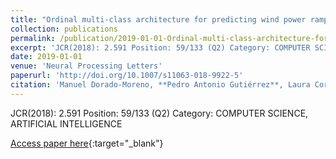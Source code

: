 ```yaml
---
title: "Ordinal multi-class architecture for predicting wind power ramp events based on reservoir computing"
collection: publications
permalink: /publication/2019-01-01-Ordinal-multi-class-architecture-for-predicting-wind-power-ramp-events-based-on-reservoir-computing
excerpt: 'JCR(2018): 2.591 Position: 59/133 (Q2) Category: COMPUTER SCIENCE, ARTIFICIAL INTELLIGENCE'
date: 2019-01-01
venue: 'Neural Processing Letters'
paperurl: 'http://doi.org/10.1007/s11063-018-9922-5'
citation: 'Manuel Dorado-Moreno, **Pedro Antonio Gutiérrez**, Laura Cornejo-Bueno, Luis Prieto, Sancho Salcedo-Sanz, César Hervás-Martínez, &quot;Ordinal multi-class architecture for predicting wind power ramp events based on reservoir computing.&quot; Neural Processing Letters, Vol. Accepted on 2018/09/19, 2019.'
---
```

JCR(2018): 2.591 Position: 59/133 (Q2) Category: COMPUTER SCIENCE, ARTIFICIAL INTELLIGENCE

[Access paper here](http://doi.org/10.1007/s11063-018-9922-5){:target="_blank"}
